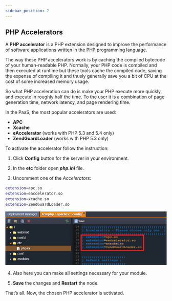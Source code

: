 ```yaml
---
sidebar_position: 2
---
```


## PHP Accelerators

A **PHP accelerator** is a PHP extension designed to improve the performance of software applications written in the PHP programming language.

The way these PHP accelerators work is by caching the compiled bytecode of your human-readable PHP. Normally, your PHP code is compiled and then executed at runtime but these tools cache the compiled code, saving the expense of compiling it and thusly generally save you a bit of CPU at the cost of some increased memory usage.

So what PHP acceleration can do is make your PHP execute more quickly, and execute in roughly half the time. To the user it is a combination of page generation time, network latency, and page rendering time.

In the PaaS, the most popular accelerators are used:

- **APC**
- **Xcache**
- **eAccelerator** (works with PHP 5.3 and 5.4 only)
- **ZendGuardLoader** (works with PHP 5.3 only)

To activate the accelerator follow the instruction:

1. Click **Config** button for the server in your environment.

2. In the **etc** folder open ***php.ini*** file.

3. Uncomment one of the *Accelerators*:

```bash
extension=apc.so   
extension=eaccelerator.so   
extension=xcache.so   
extension=ZendGuardLoader.so
```

<div style={{
    display:'flex',
    justifyContent: 'center',
    margin: '0 0 1rem 0'
}}>

![Locale Dropdown](./img/PHPAccelerators/01-php-accelerators.png)

</div>

4. Also here you can make all settings necessary for your module.

5. **Save** the changes and **Restart** the node.

That’s all. Now, the chosen PHP accelerator is activated.